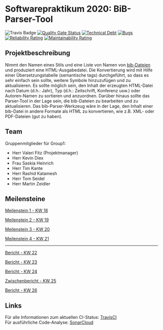 # Softwarepraktikum 2020: BiB-Parser-Tool

![Travis Badge](https://travis-ci.com/timkante/bibParser.svg?branch=master "TravisCI - Status")
[![Quality Gate Status](https://sonarcloud.io/api/project_badges/measure?project=timkante_bibParser&metric=alert_status)](https://sonarcloud.io/dashboard?id=timkante_bibParser)
[![Technical Debt](https://sonarcloud.io/api/project_badges/measure?project=timkante_bibParser&metric=sqale_index)](https://sonarcloud.io/dashboard?id=timkante_bibParser)
[![Bugs](https://sonarcloud.io/api/project_badges/measure?project=timkante_bibParser&metric=bugs)](https://sonarcloud.io/dashboard?id=timkante_bibParser)
[![Reliability Rating](https://sonarcloud.io/api/project_badges/measure?project=timkante_bibParser&metric=reliability_rating)](https://sonarcloud.io/dashboard?id=timkante_bibParser)
[![Maintainability Rating](https://sonarcloud.io/api/project_badges/measure?project=timkante_bibParser&metric=sqale_rating)](https://sonarcloud.io/dashboard?id=timkante_bibParser)

## Projektbeschreibung

Nimmt den Namen eines Stils und eine Liste von Namen von [bib-Dateien](https://de.wikipedia.org/wiki/BibTeX) und produziert eine HTML-Ausgabedatei. Die Konvertierung wird mit Hilfe einer Übersetzungstabelle (semantische tags) durchgeführt, so dass es sehr einfach sein sollte, weitere Symbole hinzuzufügen und zu aktualisieren. Es sollte möglich sein, den Inhalt der erzeugten HTML-Datei nach Datum (d.h.: Jahr), Typ (d.h.: Zeitschrift, Konferenz usw.) oder Autoren-Namen zu sortieren und anzuordnen. Darüber hinaus sollte das Parser-Tool in der Lage sein, die bib-Dateien zu bearbeiten und zu aktualisieren. Das bib-Parser-Werkzeug wäre in der Lage, den Inhalt einer bib-Datei in andere Formate als HTML zu konvertieren, wie z.B. XML- oder PDF-Dateien (gut zu haben).

## Team

Gruppenmitglieder für Group1:

+ Herr Valeri Fitz (Projektmanager)
+ Herr Kevin Diex
+ Frau Saskia Heinrich
+ Herr Tim Kante
+ Herr Rashid Katamesh
+ Herr Tom Seidel
+ Herr Martin Zeidler

## Meilensteine

[Meilenstein 1 - KW 18](doc/milestone1/berichtGroup1KW18.md "Bericht der KW 18")

[Meilenstein 2 - KW 19](doc/milestone2/berichtGroup1KW19.md "Bericht der KW 19")

[Meilenstein 3 - KW 20](doc/milestone3/berichtGroup1KW20.md "Bericht der KW 20")

[Meilenstein 4 - KW 21](doc/milestone4/berichtGroup1KW21.md "Bericht der KW 21")

---

[Bericht - KW 22](doc/Berichte/berichtGroup1KW22.md "Bericht der KW 22")

[Bericht - KW 23](doc/Berichte/berichtGroup1KW23.md "Bericht der KW 23")

[Bericht - KW 24](doc/Berichte/berichtGroup1KW24.md "Bericht der KW 24")

[Zwischenbericht - KW 25](doc/Berichte/Zwischenbericht.md "Zwischenbericht der KW 25")

[Bericht - KW 26](doc/Berichte/berichtGroup1KW26.md "Bericht der KW 26")

## Links

Für alle Informationen zum aktuellen CI-Status: [TravisCI](https://travis-ci.com/github/timkante/bibParser "TravisCI") \
Für ausführliche Code-Analyse: [SonarCloud](https://sonarcloud.io/dashboard?id=timkante_bibParser "SonarCloud.io")
